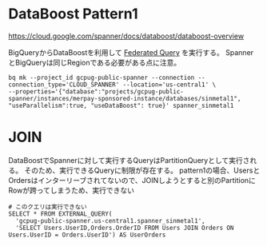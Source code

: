 # DataBoost Pattern1

https://cloud.google.com/spanner/docs/databoost/databoost-overview

BigQueryからDataBoostを利用して [Federated Query](https://cloud.google.com/bigquery/docs/cloud-spanner-federated-queries) を実行する。
SpannerとBigQueryは同じRegionである必要がある点に注意。

```
bq mk --project_id gcpug-public-spanner --connection --connection_type='CLOUD_SPANNER' --location='us-central1' \
--properties='{"database":"projects/gcpug-public-spanner/instances/merpay-sponsored-instance/databases/sinmetal1", "useParallelism":true, "useDataBoost": true}' spanner_sinmetal1
```

# JOIN

DataBoostでSpannerに対して実行するQueryはPartitionQueryとして実行される。
そのため、実行できるQueryに制限が存在する。
pattern1の場合、UsersとOrdersはインターリーブされてないので、JOINしようとすると別のPartitionにRowが跨ってしまうため、実行できない

```
# このクエリは実行できない
SELECT * FROM EXTERNAL_QUERY(
  'gcpug-public-spanner.us-central1.spanner_sinmetal1',
  'SELECT Users.UserID,Orders.OrderID FROM Users JOIN Orders ON Users.UserID = Orders.UserID') AS UserOrders
```